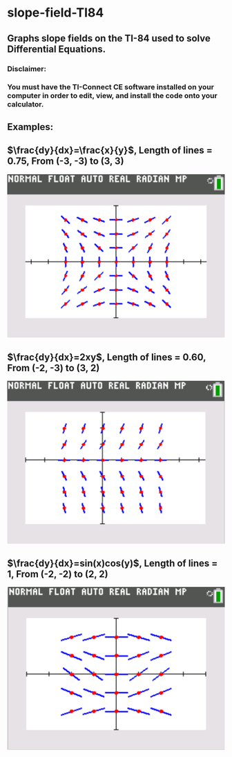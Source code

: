 # slope-field-TI84
## Graphs slope fields on the TI-84 used to solve Differential Equations.

### Disclaimer:  
### You must have the TI-Connect CE software installed on your computer in order to edit, view, and install the code onto your calculator.

## Examples:  

## $\frac{dy}{dx}=\frac{x}{y}$, Length of lines = 0.75, From (-3, -3) to (3, 3)  

![alt text](assets/xy.png)

## $\frac{dy}{dx}=2xy$, Length of lines = 0.60, From (-2, -3) to (3, 2)  

![alt text](assets/2xy.png)

## $\frac{dy}{dx}=sin(x)cos(y)$, Length of lines = 1, From (-2, -2) to (2, 2)  

![alt text](assets/sinxcosy.png)
